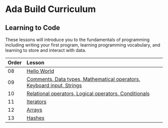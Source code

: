 # Ada Build Curriculum

## Learning to Code

These lessons will introduce you to the fundamentals of programming including writing your first program, learning programming vocabulary, and learning to store and interact with data.

| Order | Lesson                                                                              |
| :---- | :---------------------------------------------------------------------------------- |
| 08    | [Hello World](./hello-world/)                                                       |
| 09    | [Comments, Data types, Mathematical operators, Keyboard input, Strings](./grammar/) |
| 10    | [Relational operators, Logical operators, Conditionals](./programming-expressions/) |
| 11    | [Iterators](./iterators/)                                                           |
| 12    | [Arrays](./arrays)                                                                  |
| 13    | [Hashes](./hashes)                                                                  |

